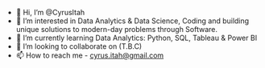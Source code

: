 - 👋 Hi, I’m @CyrusItah
- 👀 I’m interested in Data Analytics & Data Science, Coding and building unique solutions to modern-day problems through Software.
- 🌱 I’m currently learning Data Analytics: Python, SQL, Tableau & Power BI
- 💞️ I’m looking to collaborate on (T.B.C)
- 📫 How to reach me - cyrus.itah@gmail.com

<!---
CyrusItah/CyrusItah is a ✨ special ✨ repository because its `README.md` (this file) appears on your GitHub profile.
You can click the Preview link to take a look at your changes.
--->
